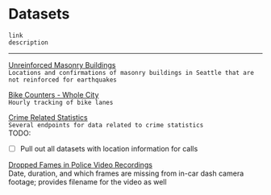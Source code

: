 # Datasets


```
link
description
```

---

[Unreinforced Masonry Buildings](https://data.seattle.gov/Permitting/Unreinforced-Masonry-Buildings/54qs-2h7f)   
`Locations and confirmations of masonry buildings in Seattle that are not reinforced for earthquakes`

[Bike Counters - Whole City](https://data.seattle.gov/browse?q=bicycle&sortBy=relevance)   
`Hourly tracking of bike lanes`

[Crime Related Statistics](https://data.seattle.gov/browse?q=crime&sortBy=relevance)   
`Several endpoints for data related to crime statistics`   
TODO:
  - [ ] Pull out all datasets with location information for calls

[Dropped Fames in Police Video Recordings](https://data.seattle.gov/Public-Safety/Seattle-Police-Department-In-Car-Video-Dropped-Fra/k7a5-emiw)   
Date, duration, and which frames are missing from in-car dash camera footage; provides filename for the video as well
